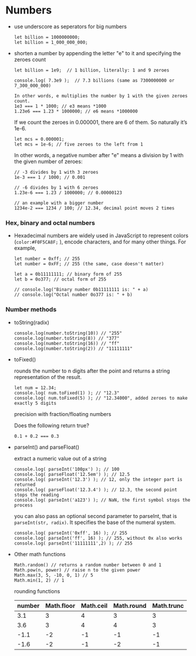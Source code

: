 # Numbers

- use underscore as seperators for big numbers
  ```
  let billion = 1000000000;
  let billion = 1_000_000_000;
  ```
- shorten a number by appending the letter "e" to it and specifying the zeroes count
  ```
  let billion = 1e9;  // 1 billion, literally: 1 and 9 zeroes
  
  console.log( 7.3e9 );  // 7.3 billions (same as 7300000000 or 7_300_000_000)
  
  In other words, e multiplies the number by 1 with the given zeroes count.
  1e3 === 1 * 1000; // e3 means *1000
  1.23e6 === 1.23 * 1000000; // e6 means *1000000    
  ```
  
  If we count the zeroes in 0.000001, there are 6 of them. So naturally it’s 1e-6.

  ```
  let mсs = 0.000001;
  let mcs = 1e-6; // five zeroes to the left from 1
  ```
  
  In other words, a negative number after "e" means a division by 1 with the given number of zeroes:
  ```
  // -3 divides by 1 with 3 zeroes
  1e-3 === 1 / 1000; // 0.001
  
  // -6 divides by 1 with 6 zeroes
  1.23e-6 === 1.23 / 1000000; // 0.00000123
  
  // an example with a bigger number
  1234e-2 === 1234 / 100; // 12.34, decimal point moves 2 times
  ```

###  Hex, binary and octal numbers
  - Hexadecimal numbers are widely used in JavaScript to represent colors (`color:#F0F5CA8F;` ), encode characters, and for many other things. For example,  
    ```  
    let number = 0xff; // 255 
    let number = 0xFF; // 255 (the same, case doesn't matter)
    ```

    ```
    let a = 0b11111111; // binary form of 255
    let b = 0o377; // octal form of 255
  
    // console.log("Binary number 0b11111111 is: " + a)
    // console.log("Octal number 0o377 is: " + b)
    ```
### Number methods
- toString(radix)
   ```
  console.log(number.toString(10)) // "255"
  console.log(number.toString(8)) // "377"
  console.log(number.toString(16)) // "ff"
  console.log(number.toString(2)) // "11111111"
   ```

 
- toFixed()
 
  rounds the number to n digits after the point and returns a string representation of the result.
  ```
  let num = 12.34;
  console.log( num.toFixed(1) ); // "12.3"
  console.log( num.toFixed(5) ); // "12.34000", added zeroes to make exactly 5 digits
  ```
  precision with fraction/floating numbers

  Does the following return true?
  ```
  0.1 + 0.2 === 0.3
  ``` 
- parseInt() and parseFloat()
  
  extract a numeric value out of a string

  ```
  console.log( parseInt('100px') ); // 100
  console.log( parseFloat('12.5em') ); // 12.5
  console.log( parseInt('12.3') ); // 12, only the integer part is returned
  console.log( parseFloat('12.3.4') ); // 12.3, the second point stops the reading
  console.log( parseInt('a123') ); // NaN, the first symbol stops the process
  ```

  you can also pass an optional second parameter to parseInt, that is `parseInt(str, radix)`. It specifies the base of the numeral system.

  ```
  console.log( parseInt('0xff', 16) ); // 255
  console.log( parseInt('ff', 16) ); // 255, without 0x also works
  console.log( parseInt('11111111',2) ); // 255
  ```
  
- Other math functions
  ```
  Math.random() // returns a random number between 0 and 1
  Math.pow(n, power) // raise n to the given power
  Math.max(3, 5, -10, 0, 1) // 5
  Math.min(1, 2) // 1
  ```
  rounding functions

  |number	|Math.floor|	Math.ceil	|Math.round	|Math.trunc|
  |--|--|--|--|--|
  |3.1	|3|	4|	3|	3|
  |3.6	|3| 4|	4|	3|
  |-1.1	|-2|	-1|	-1|	-1|
  |-1.6	|-2|	-1|	-2|	-1|

  
